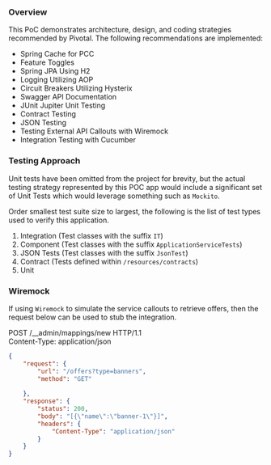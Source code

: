 
### Overview

This PoC demonstrates architecture, design, and coding strategies recommended by Pivotal. 
The following recommendations are implemented:

- Spring Cache for PCC
- Feature Toggles
- Spring JPA Using H2
- Logging Utilizing AOP
- Circuit Breakers Utilizing Hysterix
- Swagger API Documentation
- JUnit Jupiter Unit Testing
- Contract Testing
- JSON Testing
- Testing External API Callouts with Wiremock
- Integration Testing with Cucumber

### Testing Approach

Unit tests have been omitted from the project for brevity, but the actual testing strategy represented by this POC app would include a significant set of Unit Tests which would leverage something such as `Mockito`.

Order smallest test suite size to largest, the following is the list of test types used to verify this application.

1. Integration (Test classes with the suffix `IT`)
1. Component (Test classes with the suffix `ApplicationServiceTests`)
1. JSON Tests (Test classes with the suffix `JsonTest`)
1. Contract (Tests defined within `/resources/contracts`)
1. Unit

### Wiremock

If using `Wiremock` to simulate the service callouts to retrieve offers, then the request below can be used to stub the integration. 

POST /__admin/mappings/new HTTP/1.1<br>
Content-Type: application/json<br>
```json
{ 
	"request": { 
		"url": "/offers?type=banners", 
		"method": "GET" 
		
	}, 
	"response": { 
		"status": 200, 
		"body": "[{\"name\":\"banner-1\"}]",
		"headers": {
            "Content-Type": "application/json"
        }
	}
}
```
